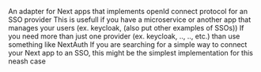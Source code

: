 An adapter for Next apps that implements openId connect protocol for an SSO provider
This is usefull if you have a microservice or another app that manages your users (ex. keycloak, (also put other examples of SSOs))
If you need more than just one provider (ex. keycloak, .., .., etc.) than use something like NextAuth
If you are searching for a simple way to connect your Next app to an SSO, this might be the simplest implementation for this neash case
